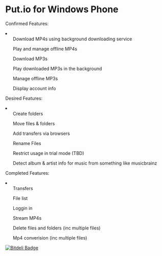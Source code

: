 Put.io for Windows Phone
=============

Confirmed Features:
<li>
	<ul>Download MP4s using background downloading service</ul>
	<ul>Play and manage offline MP4s</ul>
	<ul>Download MP3s</ul>
	<ul>Play downloaded MP3s in the background</ul>
	<ul>Manage offline MP3s</ul>
	<ul>Display account info</ul>
</li>
	
Desired Features:
<li>
	<ul>Create folders</ul>
	<ul>Move files & folders</ul>
	<ul>Add transfers via browsers</ul>
	<ul>Rename Files</ul>
	<ul>Restrict usage in trial mode (TBD)</ul>
	<ul>Detect album & artist info for music from something like musicbrainz</ul>
</li>	
	
Completed Features:
<li>
	<ul>Transfers</ul>
	<ul>File list</ul>
	<ul>Loggin in</ul>
	<ul>Stream MP4s</ul>
	<ul>Delete files and folders (inc multiple files)</ul>
	<ul>Mp4 converision (inc multiple files)</ul>
</li>	
 


[![Bitdeli Badge](https://d2weczhvl823v0.cloudfront.net/Workshop2/put.io.wp/trend.png)](https://bitdeli.com/free "Bitdeli Badge")

